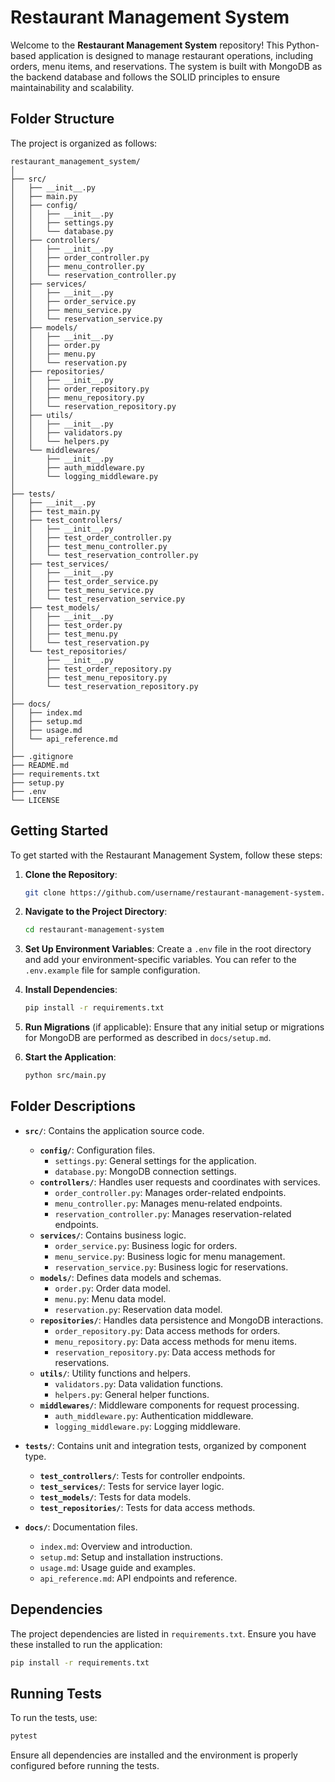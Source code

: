 # Restaurant Management System

Welcome to the **Restaurant Management System** repository! This Python-based application is designed to manage restaurant operations, including orders, menu items, and reservations. The system is built with MongoDB as the backend database and follows the SOLID principles to ensure maintainability and scalability.

## Folder Structure

The project is organized as follows:

```
restaurant_management_system/
│
├── src/
│   ├── __init__.py
│   ├── main.py
│   ├── config/
│   │   ├── __init__.py
│   │   ├── settings.py
│   │   └── database.py
│   ├── controllers/
│   │   ├── __init__.py
│   │   ├── order_controller.py
│   │   ├── menu_controller.py
│   │   └── reservation_controller.py
│   ├── services/
│   │   ├── __init__.py
│   │   ├── order_service.py
│   │   ├── menu_service.py
│   │   └── reservation_service.py
│   ├── models/
│   │   ├── __init__.py
│   │   ├── order.py
│   │   ├── menu.py
│   │   └── reservation.py
│   ├── repositories/
│   │   ├── __init__.py
│   │   ├── order_repository.py
│   │   ├── menu_repository.py
│   │   └── reservation_repository.py
│   ├── utils/
│   │   ├── __init__.py
│   │   ├── validators.py
│   │   └── helpers.py
│   └── middlewares/
│       ├── __init__.py
│       ├── auth_middleware.py
│       └── logging_middleware.py
│
├── tests/
│   ├── __init__.py
│   ├── test_main.py
│   ├── test_controllers/
│   │   ├── __init__.py
│   │   ├── test_order_controller.py
│   │   ├── test_menu_controller.py
│   │   └── test_reservation_controller.py
│   ├── test_services/
│   │   ├── __init__.py
│   │   ├── test_order_service.py
│   │   ├── test_menu_service.py
│   │   └── test_reservation_service.py
│   ├── test_models/
│   │   ├── __init__.py
│   │   ├── test_order.py
│   │   ├── test_menu.py
│   │   └── test_reservation.py
│   └── test_repositories/
│       ├── __init__.py
│       ├── test_order_repository.py
│       ├── test_menu_repository.py
│       └── test_reservation_repository.py
│
├── docs/
│   ├── index.md
│   ├── setup.md
│   ├── usage.md
│   └── api_reference.md
│
├── .gitignore
├── README.md
├── requirements.txt
├── setup.py
├── .env
└── LICENSE
```

## Getting Started

To get started with the Restaurant Management System, follow these steps:

1. **Clone the Repository**:
    ```bash
    git clone https://github.com/username/restaurant-management-system.git
    ```

2. **Navigate to the Project Directory**:
    ```bash
    cd restaurant-management-system
    ```

3. **Set Up Environment Variables**:
   Create a `.env` file in the root directory and add your environment-specific variables. You can refer to the `.env.example` file for sample configuration.

4. **Install Dependencies**:
    ```bash
    pip install -r requirements.txt
    ```

5. **Run Migrations** (if applicable):
   Ensure that any initial setup or migrations for MongoDB are performed as described in `docs/setup.md`.

6. **Start the Application**:
    ```bash
    python src/main.py
    ```

## Folder Descriptions

- **`src/`**: Contains the application source code.
  - **`config/`**: Configuration files.
    - `settings.py`: General settings for the application.
    - `database.py`: MongoDB connection settings.
  - **`controllers/`**: Handles user requests and coordinates with services.
    - `order_controller.py`: Manages order-related endpoints.
    - `menu_controller.py`: Manages menu-related endpoints.
    - `reservation_controller.py`: Manages reservation-related endpoints.
  - **`services/`**: Contains business logic.
    - `order_service.py`: Business logic for orders.
    - `menu_service.py`: Business logic for menu management.
    - `reservation_service.py`: Business logic for reservations.
  - **`models/`**: Defines data models and schemas.
    - `order.py`: Order data model.
    - `menu.py`: Menu data model.
    - `reservation.py`: Reservation data model.
  - **`repositories/`**: Handles data persistence and MongoDB interactions.
    - `order_repository.py`: Data access methods for orders.
    - `menu_repository.py`: Data access methods for menu items.
    - `reservation_repository.py`: Data access methods for reservations.
  - **`utils/`**: Utility functions and helpers.
    - `validators.py`: Data validation functions.
    - `helpers.py`: General helper functions.
  - **`middlewares/`**: Middleware components for request processing.
    - `auth_middleware.py`: Authentication middleware.
    - `logging_middleware.py`: Logging middleware.

- **`tests/`**: Contains unit and integration tests, organized by component type.
  - **`test_controllers/`**: Tests for controller endpoints.
  - **`test_services/`**: Tests for service layer logic.
  - **`test_models/`**: Tests for data models.
  - **`test_repositories/`**: Tests for data access methods.

- **`docs/`**: Documentation files.
  - `index.md`: Overview and introduction.
  - `setup.md`: Setup and installation instructions.
  - `usage.md`: Usage guide and examples.
  - `api_reference.md`: API endpoints and reference.

## Dependencies

The project dependencies are listed in `requirements.txt`. Ensure you have these installed to run the application:

```bash
pip install -r requirements.txt
```

## Running Tests

To run the tests, use:

```bash
pytest
```

Ensure all dependencies are installed and the environment is properly configured before running the tests.





